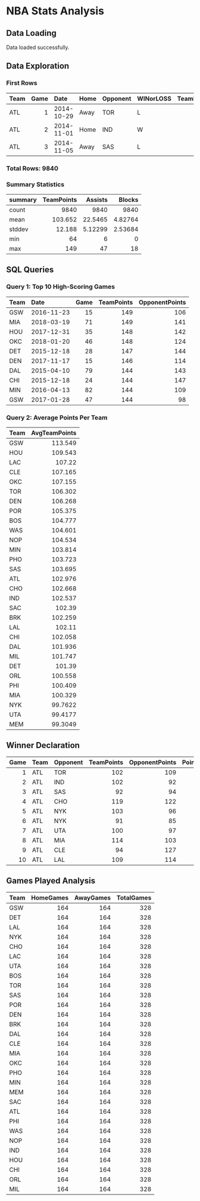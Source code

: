 # NBA Stats Analysis

## Data Loading

Data loaded successfully.

## Data Exploration

### First Rows

| Team   |   Game | Date       | Home   | Opponent   | WINorLOSS   |   TeamPoints |   OpponentPoints |   FieldGoalsAttempted |   X3PointShotsAttempted |   FreeThrowsAttempted |   OffRebounds |   TotalRebounds |   Assists |   Steals |   Blocks |   Turnovers |   TotalFouls |   OppFieldGoalsAttempted |   Opp3PointShotsAttempted |   OppFreeThrowsAttempted |   OppOffRebounds |   OppTotalRebounds |   OppAssists |   OppSteals |   OppBlocks |   OppTurnovers |   OppTotalFouls |
|:-------|-------:|:-----------|:-------|:-----------|:------------|-------------:|-----------------:|----------------------:|------------------------:|----------------------:|--------------:|----------------:|----------:|---------:|---------:|------------:|-------------:|-------------------------:|--------------------------:|-------------------------:|-----------------:|-------------------:|-------------:|------------:|------------:|---------------:|----------------:|
| ATL    |      1 | 2014-10-29 | Away   | TOR        | L           |          102 |              109 |                    80 |                      22 |                    17 |            10 |              42 |        26 |        6 |        8 |          17 |           24 |                       90 |                        26 |                       33 |               16 |                 48 |           26 |          13 |           9 |              9 |              22 |
| ATL    |      2 | 2014-11-01 | Home   | IND        | W           |          102 |               92 |                    69 |                      20 |                    33 |             3 |              37 |        26 |       10 |        6 |          12 |           20 |                       81 |                        32 |                       21 |               11 |                 44 |           25 |           5 |           5 |             18 |              26 |
| ATL    |      3 | 2014-11-05 | Away   | SAS        | L           |           92 |               94 |                    92 |                      25 |                    11 |            10 |              37 |        26 |       14 |        5 |          13 |           25 |                       69 |                        17 |                       38 |               11 |                 50 |           25 |           7 |           9 |             19 |              15 |

### Total Rows: 9840

### Summary Statistics

| summary   |   TeamPoints |    Assists |     Blocks |
|:----------|-------------:|-----------:|-----------:|
| count     |     9840     | 9840       | 9840       |
| mean      |      103.652 |   22.5465  |    4.82764 |
| stddev    |       12.188 |    5.12299 |    2.53684 |
| min       |       64     |    6       |    0       |
| max       |      149     |   47       |   18       |

## SQL Queries

### Query 1: Top 10 High-Scoring Games

| Team   | Date       |   Game |   TeamPoints |   OpponentPoints |
|:-------|:-----------|-------:|-------------:|-----------------:|
| GSW    | 2016-11-23 |     15 |          149 |              106 |
| MIA    | 2018-03-19 |     71 |          149 |              141 |
| HOU    | 2017-12-31 |     35 |          148 |              142 |
| OKC    | 2018-01-20 |     46 |          148 |              124 |
| DET    | 2015-12-18 |     28 |          147 |              144 |
| DEN    | 2017-11-17 |     15 |          146 |              114 |
| DAL    | 2015-04-10 |     79 |          144 |              143 |
| CHI    | 2015-12-18 |     24 |          144 |              147 |
| MIN    | 2016-04-13 |     82 |          144 |              109 |
| GSW    | 2017-01-28 |     47 |          144 |               98 |

### Query 2: Average Points Per Team

| Team   |   AvgTeamPoints |
|:-------|----------------:|
| GSW    |        113.549  |
| HOU    |        109.543  |
| LAC    |        107.22   |
| CLE    |        107.165  |
| OKC    |        107.155  |
| TOR    |        106.302  |
| DEN    |        106.268  |
| POR    |        105.375  |
| BOS    |        104.777  |
| WAS    |        104.601  |
| NOP    |        104.534  |
| MIN    |        103.814  |
| PHO    |        103.723  |
| SAS    |        103.695  |
| ATL    |        102.976  |
| CHO    |        102.668  |
| IND    |        102.537  |
| SAC    |        102.39   |
| BRK    |        102.259  |
| LAL    |        102.11   |
| CHI    |        102.058  |
| DAL    |        101.936  |
| MIL    |        101.747  |
| DET    |        101.39   |
| ORL    |        100.558  |
| PHI    |        100.409  |
| MIA    |        100.329  |
| NYK    |         99.7622 |
| UTA    |         99.4177 |
| MEM    |         99.3049 |

## Winner Declaration

|   Game | Team   | Opponent   |   TeamPoints |   OpponentPoints |   PointDifference | Winner   |
|-------:|:-------|:-----------|-------------:|-----------------:|------------------:|:---------|
|      1 | ATL    | TOR        |          102 |              109 |                -7 | TOR      |
|      2 | ATL    | IND        |          102 |               92 |                10 | ATL      |
|      3 | ATL    | SAS        |           92 |               94 |                -2 | SAS      |
|      4 | ATL    | CHO        |          119 |              122 |                -3 | CHO      |
|      5 | ATL    | NYK        |          103 |               96 |                 7 | ATL      |
|      6 | ATL    | NYK        |           91 |               85 |                 6 | ATL      |
|      7 | ATL    | UTA        |          100 |               97 |                 3 | ATL      |
|      8 | ATL    | MIA        |          114 |              103 |                11 | ATL      |
|      9 | ATL    | CLE        |           94 |              127 |               -33 | CLE      |
|     10 | ATL    | LAL        |          109 |              114 |                -5 | LAL      |

## Games Played Analysis

| Team   |   HomeGames |   AwayGames |   TotalGames |
|:-------|------------:|------------:|-------------:|
| GSW    |         164 |         164 |          328 |
| DET    |         164 |         164 |          328 |
| LAL    |         164 |         164 |          328 |
| NYK    |         164 |         164 |          328 |
| CHO    |         164 |         164 |          328 |
| LAC    |         164 |         164 |          328 |
| UTA    |         164 |         164 |          328 |
| BOS    |         164 |         164 |          328 |
| TOR    |         164 |         164 |          328 |
| SAS    |         164 |         164 |          328 |
| POR    |         164 |         164 |          328 |
| DEN    |         164 |         164 |          328 |
| BRK    |         164 |         164 |          328 |
| DAL    |         164 |         164 |          328 |
| CLE    |         164 |         164 |          328 |
| MIA    |         164 |         164 |          328 |
| OKC    |         164 |         164 |          328 |
| PHO    |         164 |         164 |          328 |
| MIN    |         164 |         164 |          328 |
| MEM    |         164 |         164 |          328 |
| SAC    |         164 |         164 |          328 |
| ATL    |         164 |         164 |          328 |
| PHI    |         164 |         164 |          328 |
| WAS    |         164 |         164 |          328 |
| NOP    |         164 |         164 |          328 |
| IND    |         164 |         164 |          328 |
| HOU    |         164 |         164 |          328 |
| CHI    |         164 |         164 |          328 |
| ORL    |         164 |         164 |          328 |
| MIL    |         164 |         164 |          328 |

